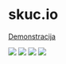 # skuc.io

[Demonstracija](https://www.youtube.com/watch?v=uXT5gPr1Nag)

<img src="https://github.com/panicmilos/obezbed.io/blob/master/demo/cuko.gif" />
<img src="https://github.com/panicmilos/obezbed.io/blob/master/demo/potential%20fire.gif" />
<img src="https://github.com/panicmilos/obezbed.io/blob/master/demo/robery.gif" />
<img src="https://github.com/panicmilos/obezbed.io/blob/master/demo/live.gif" />

